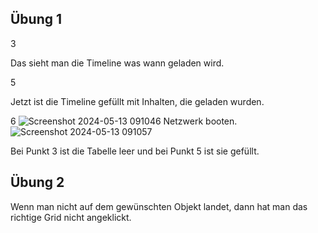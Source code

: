 ## Übung 1
3

Das sieht man die Timeline was wann geladen wird.

5

Jetzt ist die Timeline gefüllt mit Inhalten, die geladen wurden.

6
![Screenshot 2024-05-13 091046](https://github.com/Karolskipolski/Gruppe09/assets/142780585/9e334eb5-c460-49fb-89a9-66f2871e6500)
Netzwerk booten.
![Screenshot 2024-05-13 091057](https://github.com/Karolskipolski/Gruppe09/assets/142780585/42cce556-81a8-47f4-af1b-73598f605338)

Bei Punkt 3 ist die Tabelle leer und bei Punkt 5 ist sie gefüllt.

## Übung 2

Wenn man nicht auf dem gewünschten Objekt landet, dann hat man das richtige Grid nicht angeklickt.
